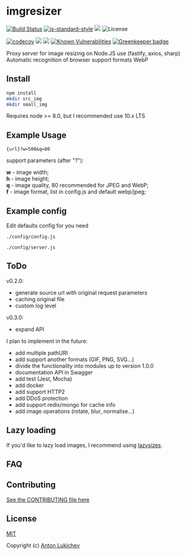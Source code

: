 # imgresizer
[![Build Status](https://img.shields.io/travis/AntonLukichev/imgresizer/master.svg?style=flat-square)](https://travis-ci.org/AntonLukichev/imgresizer)
[![js-standard-style](https://img.shields.io/badge/code%20style-standard-brightgreen.svg?style=flat-square)](http://standardjs.com/)
![](https://img.shields.io/node/v/fastify/latest.svg?style=flat-square)
![License](https://img.shields.io/npm/l/fastify.svg?style=flat-square)

[![codecov](https://codecov.io/gh/AntonLukichev/imgresizer/branch/master/graph/badge.svg?style=flat-square)](https://codecov.io/gh/AntonLukichev/imgresizer)
![](https://img.shields.io/github/release/AntonLukichev/imgresizer.svg?style=flat-square)
![](https://img.shields.io/github/downloads/AntonLukichev/imgresizer/total.svg?style=flat-square)
[![Known Vulnerabilities](https://snyk.io/test/github/AntonLukichev/imgresizer/badge.svg?targetFile=package.json&style=flat-square)](https://snyk.io/test/github/AntonLukichev/imgresizer?targetFile=package.json)
[![Greenkeeper badge](https://badges.greenkeeper.io/AntonLukichev/imgresizer.svg?style=flat-square)](https://greenkeeper.io/)

Proxy server for image resizing on Node.JS use (fastify, axios, sharp)
Automatic recognition of browser support formats WebP

## Install
```bash
npm install
mkdir src_img
mkdir small_img
```
Requires node >= 8.0, but I recommended use 10.x LTS

## Example Usage

```
{url}?w=500&q=80
```
support parameters (after "?"):

**w** - image width;<br>
**h** - image height;<br>
**q** - image quality, 80 recommended for JPEG and WebP;<br>
**f** - image format, list in config.js and default webp/jpeg;<br>

## Example config
Edit defaults config for you need  
```
./config/config.js

./config/server.js

```

## ToDo

v0.2.0:

* generate source url with original request parameters
* caching original file
* custom log level

v0.3.0:
* expand API

I plan to implement in the future:
* add multiple pathURI
* add support another formats (GIF, PNG, SVG...)
* divide the functionality into modules up to version 1.0.0
* documentation API in Swagger
* add test (Jest, Mocha)
* add docker
* add support HTTP2
* add DDoS protection
* add support redis/mongo for cache info
* add image operations (rotate, blur, normalise...)

## Lazy loading
If you'd like to lazy load images, I recommend using [lazysizes](https://github.com/aFarkas/lazysizes).

## FAQ

## Contributing
[See the CONTRIBUTING file here](CONTRIBUTING.md)

## License
[MIT](LICENSE) 

Copyright (c) [Anton Lukichev](https://github.com/AntonLukichev)
